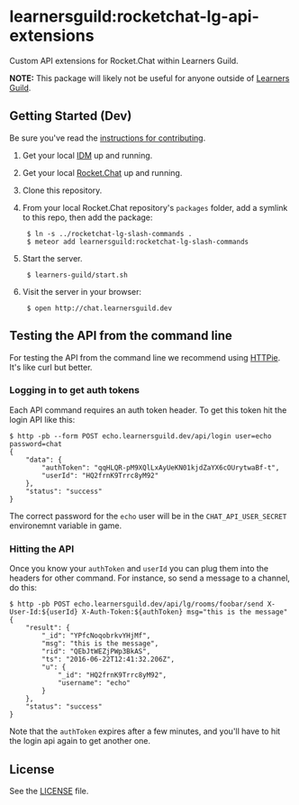 # learnersguild:rocketchat-lg-api-extensions

Custom API extensions for Rocket.Chat within Learners Guild.

**NOTE:** This package will likely not be useful for anyone outside of [Learners Guild][learnersguild].

## Getting Started (Dev)

Be sure you've read the [instructions for contributing](./CONTRIBUTING.md).

1. Get your local [IDM][IDM] up and running.

2. Get your local [Rocket.Chat][Rocket.Chat] up and running.

3. Clone this repository.

4. From your local Rocket.Chat repository's `packages` folder, add a symlink to this repo, then add the package:

        $ ln -s ../rocketchat-lg-slash-commands .
        $ meteor add learnersguild:rocketchat-lg-slash-commands

6. Start the server.

        $ learners-guild/start.sh

7. Visit the server in your browser:

        $ open http://chat.learnersguild.dev

## Testing the API from the command line

For testing the API from the command line we recommend using [HTTPie][HTTPie]. It's like curl but better.

### Logging in to get auth tokens

Each API command requires an auth token header. To get this token hit the login API like this:

```
$ http -pb --form POST echo.learnersguild.dev/api/login user=echo password=chat
{
    "data": {
        "authToken": "qqHLQR-pM9XQlLxAyUeKN01kjdZaYX6cOUrytwaBf-t",
        "userId": "HQ2frnK9Trrc8yM92"
    },
    "status": "success"
}
```

The correct password for the `echo` user will be in the `CHAT_API_USER_SECRET` environemnt variable in game.

### Hitting the API

Once you know your `authToken` and `userId` you can plug them into the headers for other command. For instance, so send a message to a channel, do this:

```
$ http -pb POST echo.learnersguild.dev/api/lg/rooms/foobar/send X-User-Id:${userId} X-Auth-Token:${authToken} msg="this is the message"
{
    "result": {
        "_id": "YPfcNoqobrkvYHjMf",
        "msg": "this is the message",
        "rid": "QEbJtWEZjPWp3BkAS",
        "ts": "2016-06-22T12:41:32.206Z",
        "u": {
            "_id": "HQ2frnK9Trrc8yM92",
            "username": "echo"
        }
    },
    "status": "success"
}
```

Note that the `authToken` expires after a few minutes, and you'll have to hit the login api again to get another one.

## License

See the [LICENSE](./LICENSE) file.


[IDM]: https://github.com/LearnersGuild/idm
[Rocket.Chat]: https://github.com/LearnersGuild/Rocket.Chat
[learnersguild]: https://www.learnersguild.org/
[HTTPie]: https://github.com/jkbrzt/httpie
